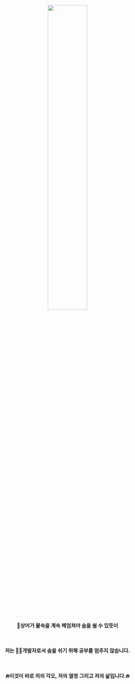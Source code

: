 <p align="center">
  <img src="https://github.com/lyh990517/lyh990517/assets/45873564/ad095710-4772-4e4d-bb47-1791aa8188b1" width="50%" />
</p>

<h3 align="center">🦈상어가 물속을 계속 헤엄쳐야 숨을 쉴 수 있듯이</h3>
<br> 
<h3 align="center">저는 👩‍💻개발자로서 숨을 쉬기 위해 공부를 멈추지 않습니다.</h3>
<br> 
<h3 align="center">🔥이것이 바로 저의 각오, 저의 열정 그리고 저의 삶입니다.🔥</h3>

